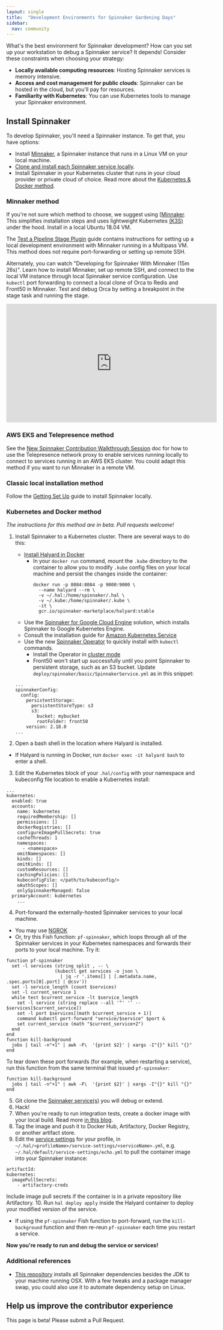 ```yaml
---
layout: single
title:  "Development Environments for Spinnaker Gardening Days"
sidebar:
  nav: community
---
```

What's the best environment for Spinnaker development? How can you set up your workstation to debug a Spinnaker service?  It depends! Consider these constraints when choosing your strategy:

* __Locally available computing resources__: Hosting Spinnaker services is memory intensive.
* __Access and cost management for public clouds__: Spinnaker can be hosted in the cloud, but you'll pay for resources.
* __Familiarity with Kubernetes__: You can use Kubernetes tools to manage your Spinnaker environment.

## Install Spinnaker

To develop Spinnaker, you'll need a Spinnaker instance. To get that, you have options:

* Install [Minnaker](https://github.com/armory/minnaker), a Spinnaker instance that runs in a Linux VM on your local machine.
* [Clone and install each Spinnaker service locally](#classic-local-installation-method).
* Install Spinnaker in your Kubernetes cluster that runs in your cloud provider or private cloud of choice. Read more about the [Kubernetes & Docker method](#kubernetes-and-docker-method).

### Minnaker method

If you're not sure which method to choose, we suggest using [[Minnaker](https://github.com/armory/minnaker). This simplifies installation steps and uses lightweight Kubernetes [(K3S)](https://k3s.io/) under the hood. Install in a local Ubuntu 18.04 VM.

The [Test a Pipeline Stage Plugin](/guides/developer/plugin-creators/deck-plugin/) guide contains instructions for setting up a local development environment with Minnaker running in a Multipass VM. This method does not require port-forwarding or setting up remote SSH.

Alternately, you can watch "Developing for Spinnaker With Minnaker (15m 26s)". Learn how to install Minnaker, set up remote SSH, and connect to the local VM instance through local Spinnaker service configuration. Use `kubectl` port forwarding to connect a local clone of Orca to Redis and Front50 in Minnaker. Test and debug Orca by setting a breakpoint in the stage task and running the stage.

<iframe width="560" height="315" src="https://www.youtube.com/embed/xSZlWf9rUI4" frameborder="0" allowfullscreen></iframe>


### AWS EKS and Telepresence method

See the [New Spinnaker Contribution Walkthrough Session](/community/gardening/spin-contrib/) doc for how to use the Telepresence network proxy to enable services running locally to connect to services running in an AWS EKS cluster. You could adapt this method if you want to run Minnaker in a remote VM.

### Classic local installation method

Follow the [Getting Set Up](/guides/developer/getting-set-up/) guide to install Spinnaker locally.

### Kubernetes and Docker method

_The instructions for this method are in beta. Pull requests welcome!_

1. Install Spinnaker to a Kubernetes cluster. There are several ways to do this:
   - [Install Halyard in Docker](/setup/install/halyard/#install-halyard-on-docker)
     - In your `docker run` command, mount the `.kube` directory to the container to allow you to modify `.kube` config files on your local machine and persist the changes inside the container:
       ```
       docker run -p 8084:8084 -p 9000:9000 \
         --name halyard --rm \
         -v ~/.hal:/home/spinnaker/.hal \
         -v ~/.kube:/home/spinnaker/.kube \
         -it \
         gcr.io/spinnaker-marketplace/halyard:stable
       ```
   - Use the [Spinnaker for Google Cloud Engine](https://cloud.google.com/docs/ci-cd/spinnaker/spinnaker-for-gcp) solution, which installs Spinnaker to Google Kubernetes Engine.
   - Consult the installation guide for [Amazon Kubernetes Service](https://aws.amazon.com/blogs/opensource/continuous-delivery-spinnaker-amazon-eks/)
   - Use the new [Spinnaker Operator](https://docs.armory.io/spinnaker/operator/#install-operator) to quickly install with `kubectl` commands.
     - Install the Operator in [cluster mode](https://docs.armory.io/spinnaker/operator/#installing-operator-in-cluster-mode)
     - Front50 won't start up successfully until you point Spinnaker to persistent storage, such as an S3 bucket. Update `deploy/spinnaker/basic/SpinnakerService.yml` as in this snippet:
    ```
    ...
    spinnakerConfig:
      config:
        persistentStorage:
          persistentStoreType: s3
          s3:
            bucket: mybucket
            rootFolder: front50
        version: 2.18.0
    ...
    ```

2. Open a bash shell in the location where Halyard is installed.
  - If Halyard is running in Docker, run `docker exec -it halyard bash` to enter a shell.   
3. Edit the Kubernetes block of your `.hal/config` with your namespace and kubeconfig file location to enable a Kubernetes install:
  ```
  ...
  kubernetes:
    enabled: true
    accounts:
      name: kubernetes
      requiredMembership: []
      permissions: []
      dockerRegistries: []
      configureImagePullSecrets: true
      cacheThreads: 1
      namespaces:
        - <namespace>
      omitNamespaces: []
      kinds: []
      omitKinds: []
      customResources: []
      cachingPolicies: []
      kubeconfigFile: </path/to/kubeconfig/>
      oAuthScopes: []
      onlySpinnakerManaged: false
    primaryAccount: kubernetes
      ...
  ```
4. Port-forward the externally-hosted Spinnaker services to your local machine.
  - You may use [NGROK](https://ngrok.com/download)
  - Or, try this Fish function: `pf-spinnaker`, which loops through all of the Spinnaker services in your Kubernetes namespaces and forwards their ports to your local machine. Try it:
  ```
  function pf-spinnaker
    set -l services (string split , -- \
                    (kubectl get services -o json \
                      | jq -r '.items[] | [.metadata.name, .spec.ports[0].port] | @csv'))
    set -l service_length (count $services)
    set -l current_service 1
    while test $current_service -lt $service_length
      set -l service (string replace --all '"' '' -- $services[$current_service])
      set -l port $services[(math $current_service + 1)]
      command kubectl port-forward "service/$service" $port &
      set current_service (math "$current_service+2")
    end
  end
  function kill-background
    jobs | tail -n"+1" | awk -F\  '{print $2}' | xargs -I"{}" kill "{}"
  end
  ```
  To tear down these port forwards (for example, when restarting a service), run this function from the same terminal that issued `pf-spinnaker`:
  ```
  function kill-background
    jobs | tail -n"+1" | awk -F\  '{print $2}' | xargs -I"{}" kill "{}"
  end
  ```
5. Git clone the [Spinnaker service(s)](https://github.com/spinnaker) you will debug or extend.
6. Hack!
7. When you're ready to run integration tests, create a docker image with your local build. Read more [in this blog](https://aetas.pl/posts/2019-11-21-docker-image-with-gradle/).
8. Tag the image and push it to Docker Hub, Artifactory, Docker Registry, or another artifact store.
9. Edit the [service settings](https://www.spinnaker.io/reference/halyard/custom/#custom-service-settings) for your profile, in `~/.hal/<profileName>/service-settings/<serviceName>.yml`, e.g. `~/.hal/default/service-settings/echo.yml` to pull the container image into your Spinnaker instance:
  ```
  artifactId:
  kubernetes:
    imagePullSecrets:
      - artifactory-creds
  ```
  Include image pull secrets if the container is in a private repository like Artifactory.
10. Run `hal deploy apply` inside the Halyard container to deploy your modified version of the service.
  - If using the `pf-spinnaker` Fish function to port-forward, run the `kill-background` function and then re-reun `pf-spinnaker` each time you restart a service.

__Now you're ready to run and debug the service or services!__

### Additional references

* [This repository](https://github.com/robzienert/spinnaker-oss-setup) installs all Spinnaker dependencies besides the JDK to your machine running OSX. With a few tweaks and a package manager swap, you could also use it to automate dependency setup on Linux.

## Help us improve the contributor experience
This page is beta! Please submit a Pull Request.
